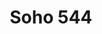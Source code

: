 ---
layout: place
title: Soho 544
permalink: /south-carolina/conway/soho-544.html
stateAbbr: SC
stateName: South Carolina
cityName: Conway
seo:
  type: restaurant
  links: https://soho544.ordering.ordercounter.com/
place_id: ChIJCUNa7DITAIkReCub6Ro6tYU
photos:
  - name: >-
      places/ChIJCUNa7DITAIkReCub6Ro6tYU/photos/AeeoHcK7Qk0HXk3VwN-SQ2F7lXyXi6MGFmldGwynC0rhvIupekV4mSMeHSZi9RlUBHCzns2jSw7Lz4Cc1D3T7dytkYbzSdJ2O_NhWBfqLljuWwWNt7n4yMA13mBrhqOxOH93d94UVSOZVUSxyyQT6Qs2Nk4BxBmNgnTD8_67ixZDQnuTYETe4Ji7pCQKndgupzi7umHw49oJWz2ckyeTxOaRW80QJ8DBl9obv7LKRyFVNEzpx8EFcTOVT09-W6Y8bkjy92f15uHWVOWoTDVYgoe08HfflUWf9EoO5Ndg-gh7TpKYHk-WQc2A0z6JLe6Fly4yasV8Y1vh0EoX8VHuPAl7yVM5j4m8AB2Vqu08B1AJutGvWnlW7OO8iQ1eOgxddnI-Dpid_w-enCMSN2Nv4XkGpmmwFfOP7EaO_mP02K2GwhE
    widthPx: 4000
    heightPx: 3000
    authorAttributions:
      - displayName: Lawrence Bell
        uri: https://maps.google.com/maps/contrib/117960176911884470384
        photoUri: >-
          https://lh3.googleusercontent.com/a-/ALV-UjUfzm5FTN9Aw671TQnHNWgVbIUy1nWWbcwVlb1sMiLPcAQjDxTf=s100-p-k-no-mo
    flagContentUri: >-
      https://www.google.com/local/imagery/report/?cb_client=maps_api_places.places_api&image_key=!1e10!2sCIHM0ogKEICAgIDm1JOlaA&hl=en-US
    googleMapsUri: >-
      https://www.google.com/maps/place//data=!3m4!1e2!3m2!1sCIHM0ogKEICAgIDm1JOlaA!2e10!4m2!3m1!1s0x89001332ec5a4309:0x85b53a1ae99b2b78
  - name: >-
      places/ChIJCUNa7DITAIkReCub6Ro6tYU/photos/AeeoHcLZ0UXZn5pAseMi079TH33j4ZIxpt_iSqsOQUXKjBRPfJHVymqRZ_0UJuosqQ2ljEGweW5F8SJswF9JQoPMqyJjIkH-KHs9410worknrnPFp5Fb-4iiSZuyVRffBNh_pdfKshxiadeU_cIi9EVupxMMj7SKtdGotiFFzZECsJVoFd6KIpsaTLFYlJZzK2pF1pG-Kr0hZdw64aGjqQdKoj46OBwhK0uSg0lfURsbod0wa_hO4VZ0GgYKmxtKrl1Rm2IdcOtSAC7uiY7yEoL6avesfvS5NQEWYNu5lk4kGSl4DrML59JMhamTgKXfufQaEDBpQAAEKiqH97EdCNYfgNY2CaNrzYLLRcrKFSS8I2Ch1sAx84AOsCHJtLX8bgpF-n6h3GyHcvtSJP-EGjiKebSZkrpTFN042ocUMv35bikH6yw
    widthPx: 3024
    heightPx: 4032
    authorAttributions:
      - displayName: Eve Mahon
        uri: https://maps.google.com/maps/contrib/106541570891679316643
        photoUri: >-
          https://lh3.googleusercontent.com/a-/ALV-UjUo_wwY6bMuA_SIIIJ7ENicLKpzCys1VsuyLEV5C9m0ZoeW_x3abA=s100-p-k-no-mo
    flagContentUri: >-
      https://www.google.com/local/imagery/report/?cb_client=maps_api_places.places_api&image_key=!1e10!2sCIHM0ogKEICAgICZiZCIvwE&hl=en-US
    googleMapsUri: >-
      https://www.google.com/maps/place//data=!3m4!1e2!3m2!1sCIHM0ogKEICAgICZiZCIvwE!2e10!4m2!3m1!1s0x89001332ec5a4309:0x85b53a1ae99b2b78
  - name: >-
      places/ChIJCUNa7DITAIkReCub6Ro6tYU/photos/AeeoHcIHFeaAcAkRqja19FLhnroTjyJFbHdf8wkzzz4_AQerHtvC7EoROEYKaeydGKUyiBQpoATYcjxVW5TfULLcNPdSNSBb6mcq1RF13xBds6uJHGNGjuQulfoPOZtrdxCn5kI3BxRvgkUTxbCwFVgoz-4rREUPvzLyLE2Wv2n1sbKKymLd_d2j7RVf9q20yayVjoh5uj4l8cWOdxPDi2T4q8r3odfEqCM3HpdVRdtLPNGSxW2kO-qActXvjxreGNMe_Se9fQhhg5yOUwqM-PAn9F6yG6VuMqzfI8f0iZM6TwzC6sgNx3jEafdtFx34DAqiiY-fyOZ962CdKWjdrdoOA-EHg-w4aHeuKEdsnbJHvO5G_rBPXbzs4H0HdbGb9x6-4AD1ADuVpiuhQiKNXbNO1tYGepRjUjtZU9G9FJOeB-6tAw
    widthPx: 4032
    heightPx: 3024
    authorAttributions:
      - displayName: Omar Santos
        uri: https://maps.google.com/maps/contrib/107203951384232693015
        photoUri: >-
          https://lh3.googleusercontent.com/a-/ALV-UjVtiP27kHOYml1wpPCbdLC7_pxHdqWK8Ni4ya0jbBcJfc5lax3imQ=s100-p-k-no-mo
    flagContentUri: >-
      https://www.google.com/local/imagery/report/?cb_client=maps_api_places.places_api&image_key=!1e10!2sCIHM0ogKEICAgIDsmNGkBQ&hl=en-US
    googleMapsUri: >-
      https://www.google.com/maps/place//data=!3m4!1e2!3m2!1sCIHM0ogKEICAgIDsmNGkBQ!2e10!4m2!3m1!1s0x89001332ec5a4309:0x85b53a1ae99b2b78
  - name: >-
      places/ChIJCUNa7DITAIkReCub6Ro6tYU/photos/AeeoHcL2PjFr2DrtVR-m8KAQDLc8VVL-9bqsSTGn4okuIPg_pNM1y8hGqb2Dkf16gmnUdnGUsbp3CTr2UjtSxCLL-3RVN2wZ_Ps6wVKjzdc6uzM3mbT5PV2VXyNgTNG0AFI4_p4Nr3RxxiOKlz1lhf01VsikS352fsg5F7mMGoemPIh5PtD3mVRn2ECmsD3PJQ7rWlJci4vZbysck8LyKiw0mlGPB6zC9Leu7l7zE6nVOHed01nnEowCuBNSLCtfMSYXoY4rtfAhX4xqfuPw0lLqMEOlwL7jDeg35bjZnVehwxGouOkCkQ56_SluiME5-v2VjgDIMwqf5ti1oleuPx3_NcTlnitNzSNCLbu0hhM2FfCMUEGLir-emhvtbv51nwDsVDNPnm5NsELwO5RWZL-f5RLt90z1qUu0IjVBtVjQlYA
    widthPx: 3024
    heightPx: 4032
    authorAttributions:
      - displayName: Tia Rangel
        uri: https://maps.google.com/maps/contrib/107837082075456308873
        photoUri: >-
          https://lh3.googleusercontent.com/a/ACg8ocJd2sTqlLfIsoaGMW445TdH4ZRVn43IvRu3lAkBJUhIl51HhA=s100-p-k-no-mo
    flagContentUri: >-
      https://www.google.com/local/imagery/report/?cb_client=maps_api_places.places_api&image_key=!1e10!2sCIHM0ogKEICAgICb_I7zEw&hl=en-US
    googleMapsUri: >-
      https://www.google.com/maps/place//data=!3m4!1e2!3m2!1sCIHM0ogKEICAgICb_I7zEw!2e10!4m2!3m1!1s0x89001332ec5a4309:0x85b53a1ae99b2b78
  - name: >-
      places/ChIJCUNa7DITAIkReCub6Ro6tYU/photos/AeeoHcLvstT2BMawLOTeaXSLGPa5S259XDI1Qj3N5QcsHhesKjVHlydrAxiDePBYCTDq15ejBtVIVCgA2KAcKE1yWR0JJeCmF-_SGMryPYWztkjZK3Mjzy9DG398GAnPxIJ1EcwvfsN_S599IN0851tIOngMfaEeX9HNbccqmsQUdryZJORfyfnJ13xFt-VZSZY6OUg9J8jF4RjIAIpCkXPei-SN8zKLTsIvLPUBqIkLm7br7Jtf49XtP4zJDW3o4PQX-q_4oIW6ocMvx9G2usFhJHot4xgJFhvAgPzVRtgVYCBuBKR_gdmQsR7a38H4LZjF1V6Ijd-fXrQkAdzAUNsknhyK4_ogijk4zl6C9BoJUFvsgVTs1Q_b0pMI8Wo2eYwKlw3qauHmTVpoXKRp4huFDALL8LXilXKn64jj1UL78-5gCtzW
    widthPx: 3024
    heightPx: 4032
    authorAttributions:
      - displayName: Noetia Flo
        uri: https://maps.google.com/maps/contrib/111479928387041832185
        photoUri: >-
          https://lh3.googleusercontent.com/a-/ALV-UjVMc1XnZCV1ECn4rIySoLYhhdlO0pTNX-q-XLk4tSvStmOi1fVw=s100-p-k-no-mo
    flagContentUri: >-
      https://www.google.com/local/imagery/report/?cb_client=maps_api_places.places_api&image_key=!1e10!2sCIHM0ogKEICAgID_sbqarwE&hl=en-US
    googleMapsUri: >-
      https://www.google.com/maps/place//data=!3m4!1e2!3m2!1sCIHM0ogKEICAgID_sbqarwE!2e10!4m2!3m1!1s0x89001332ec5a4309:0x85b53a1ae99b2b78
  - name: >-
      places/ChIJCUNa7DITAIkReCub6Ro6tYU/photos/AeeoHcIPxWc_YYpyBSwXRYhp7rHzi_N8Vv70jm5enIXj6QWnn3pC9SeWTTQ7K2HxtnR7yEBBrV6c34ouV2R4rB8gBKya5z6DEyJ3r2ayaBJhsbu7qdPvIar4dUOi42KJqP94ewFQ8TKZu_DA7zkkpv0UH-aGKdOTLbaHEAVye5TrYsgDUe3vJNEx6XIyu0CNyxiTGd0S80Wje5hAG-bER_Gf-eLA2oKrVEHHhVOuhPRW9BtEAAosr7fM0Ql4zdeRku2oWbav0p3FOvW4gKczUZ2dsmZ7sQa_6tb9wOnIjgw5PlP0JSMjKhbD9SVoao9J9yZeVIi-W2csAW2UnTSAUABV5Loph_dCxVE472Spp6O5bVT6Xc_VMSPYXULdA86kNCsHYbYOUNv945e1gvL7e_AyYIJvnLOy_VXldPSjM7CJgNP1wA
    widthPx: 3024
    heightPx: 4032
    authorAttributions:
      - displayName: ShellySoza
        uri: https://maps.google.com/maps/contrib/109033649915666539580
        photoUri: >-
          https://lh3.googleusercontent.com/a-/ALV-UjUbTFljMYGbjQXVoMRDk_pyRi7PTMCzl7o_wewOTEYxE47ZLJsFJg=s100-p-k-no-mo
    flagContentUri: >-
      https://www.google.com/local/imagery/report/?cb_client=maps_api_places.places_api&image_key=!1e10!2sCIHM0ogKEICAgICKn7eSWA&hl=en-US
    googleMapsUri: >-
      https://www.google.com/maps/place//data=!3m4!1e2!3m2!1sCIHM0ogKEICAgICKn7eSWA!2e10!4m2!3m1!1s0x89001332ec5a4309:0x85b53a1ae99b2b78
  - name: >-
      places/ChIJCUNa7DITAIkReCub6Ro6tYU/photos/AeeoHcKlmzd-bbp4Xj_312RHdY9mg-_WrEcO8adN_VjH0ltbD-yU3vhOUNZOqp49_XXQHMt3YmFMoIIMxFLz1oD5bAOO34VM34mePqSHYG-FKEi0owODJcxDj3YuYZvmcVcUFa-1QBmaDnaOq9222nc-RmnDQk66wCY_y37weRaTdATI3gPVHMVQ2e9KKAMWqZyUChGw2bFIPz0CtkKlpeQMLuHUAVL_GwCaYn5D0o76yeQwGV4CXg_pbeuiyZZ_TdwoqjO_9NtqY3_s8xscI1NhEkE2tDDjsqwwN1Zqf0fUPsA_Ye-NB027AeknTZp7pgl5RLscz81PT4QsfTOU_XmT8_US6kvu2-bDsqNuwjwbr_EIT6qRzdS1E25XAT8Xc7M4tnjGTjWffBTskv9jL1SBNzltgrdsmnhGxXb4krrEKPQnuXt8
    widthPx: 1080
    heightPx: 1920
    authorAttributions:
      - displayName: L Br NY
        uri: https://maps.google.com/maps/contrib/102208986774967858696
        photoUri: >-
          https://lh3.googleusercontent.com/a-/ALV-UjXIRBEPruRBd0CKuBnv8i1jlJaMAPkFy8bGbhPWx1eYvXrmDQ6yWg=s100-p-k-no-mo
    flagContentUri: >-
      https://www.google.com/local/imagery/report/?cb_client=maps_api_places.places_api&image_key=!1e10!2sCIHM0ogKEICAgICh24ulmAE&hl=en-US
    googleMapsUri: >-
      https://www.google.com/maps/place//data=!3m4!1e2!3m2!1sCIHM0ogKEICAgICh24ulmAE!2e10!4m2!3m1!1s0x89001332ec5a4309:0x85b53a1ae99b2b78
  - name: >-
      places/ChIJCUNa7DITAIkReCub6Ro6tYU/photos/AeeoHcL-yUJP1o4_z4ics9azECmbCBWbJC_1ByD58e142rhlUL_q-zXy4jRTXN0F-bsvjivMhPiAuKbM_UfHr0dLB3Mwas0bV9Qjrwi3RL_FSRFlpuZOdGmXb397Xg_TkKyxFCof6nEkR0W_EErz2iHQ3PykvQGN1sqXvjXDRTxzUN-oCdDSQuHeDHAKLJ_OLswmqxZZTw1a2LgY5yEDb6VoTngXtiUS_azI5g50DvJGAPoZns7lIgjFm456YNR1kFpNUb-luEZP16IBA4_6XstbbfuYcEf6bwYgauc46EkmVIjUkwJrqwOCiexA_pxfY54RVuD-fktAJ5kf__f-EIhFiFb6VlmIhIWLzW-ETYntSeg4Q62DuzZJREAZS-7Q4L7J1mnVkdmfItNt2NZWagSueajFtWR2X9xSOKIvLf0C2AKs3lc
    widthPx: 3024
    heightPx: 4032
    authorAttributions:
      - displayName: Kisa
        uri: https://maps.google.com/maps/contrib/100443063452918796001
        photoUri: >-
          https://lh3.googleusercontent.com/a-/ALV-UjWoMn6Shd_NUeEI0mHrY8fT6b2Waw3IYnRgRSodi1MGaTOYM7wX=s100-p-k-no-mo
    flagContentUri: >-
      https://www.google.com/local/imagery/report/?cb_client=maps_api_places.places_api&image_key=!1e10!2sCIHM0ogKEICAgIDapMejiAE&hl=en-US
    googleMapsUri: >-
      https://www.google.com/maps/place//data=!3m4!1e2!3m2!1sCIHM0ogKEICAgIDapMejiAE!2e10!4m2!3m1!1s0x89001332ec5a4309:0x85b53a1ae99b2b78
  - name: >-
      places/ChIJCUNa7DITAIkReCub6Ro6tYU/photos/AeeoHcIEJUb3f5nWFHWsNWmXDs_kbndx9PZbjBitRWodChC9R1bQQiVhyWlohVDhp24IXlUwRSWm0O0b1aqtLI-SkiANy4GuwU3hJvnwO9nSPfxX5RLjaFWD9QAEOX5LeUnL8OKm4aPtpAzMoX5OclXAzsFYCHEdp5xGkin3bIFgrZkEsdddrdxqaJNnpIlr_DPGGsvsCdFMIgzl3dzRftC9ez5nDmA_-oHEFDeao25VcUwTY0g8wMLmwLHvAcW4vunjkFfO7CIHQC5ty7hgjvhmXFp9NzUT13PGtF6FPo8LhDpMzNzWKRTL9AlkXpIXc306eo8n9cPnc_MWLD-oibU6gMfGVIHXriuGQGMmWi4Bo7F3rhbzzx8fKu0oU6hh8opD2B4Rz4ojvUFZeFqPt8IsjnU2W9NhUmNa4iH253WgBUo
    widthPx: 4032
    heightPx: 3024
    authorAttributions:
      - displayName: Joanna Dodd
        uri: https://maps.google.com/maps/contrib/109041743901583573681
        photoUri: >-
          https://lh3.googleusercontent.com/a-/ALV-UjUqK_Ro6S53moieh85slJe_RvjSP29-5HJ5XFuPu5rIgOv5nT0k=s100-p-k-no-mo
    flagContentUri: >-
      https://www.google.com/local/imagery/report/?cb_client=maps_api_places.places_api&image_key=!1e10!2sCIHM0ogKEICAgIDR7NPCQg&hl=en-US
    googleMapsUri: >-
      https://www.google.com/maps/place//data=!3m4!1e2!3m2!1sCIHM0ogKEICAgIDR7NPCQg!2e10!4m2!3m1!1s0x89001332ec5a4309:0x85b53a1ae99b2b78
  - name: >-
      places/ChIJCUNa7DITAIkReCub6Ro6tYU/photos/AeeoHcLNpVW829wt8BaItRZ-BsTekSYxaDnVQu40AJItCKxL_1Mp8D2U2szlacUdFq9CjfR4P1ukIKYtOSG0fT4a6K_l4BEAoF5RejNwCimyfyX_qRMLRQ1r9DD0sUyNKasQl-Si18nn3o4SyzrNs3fZuA6YZ5vbHd4To6eGYM4g0I-kc1wkAPwwMtygeYkLyWK5ZTcxEAc7IsD9oEM8DX5svDo6bLo5ektczf7eJ-PFhQsbF8JXGtM8Q7VU3u8YYVTj0lAbv2RrROvFpDBnngONM7Znej4-YKI0N2nPggnre1DT5kVVgKxolC7QoRS-9fsC18naEqiqCfQA9feez6a5ZRsSwpdO_mxP0mjND6hPlRJnk2ONpzpJqGKYhZ8t0uwREAAXLP14Envg3Cuzgt2CXlp6rd5BJeaKgCE-qPeG5-6FIWZJ
    widthPx: 3024
    heightPx: 4032
    authorAttributions:
      - displayName: Eve Mahon
        uri: https://maps.google.com/maps/contrib/106541570891679316643
        photoUri: >-
          https://lh3.googleusercontent.com/a-/ALV-UjUo_wwY6bMuA_SIIIJ7ENicLKpzCys1VsuyLEV5C9m0ZoeW_x3abA=s100-p-k-no-mo
    flagContentUri: >-
      https://www.google.com/local/imagery/report/?cb_client=maps_api_places.places_api&image_key=!1e10!2sCIHM0ogKEICAgICF6PjOuAE&hl=en-US
    googleMapsUri: >-
      https://www.google.com/maps/place//data=!3m4!1e2!3m2!1sCIHM0ogKEICAgICF6PjOuAE!2e10!4m2!3m1!1s0x89001332ec5a4309:0x85b53a1ae99b2b78
address: 1300 SC-544, Conway, SC 29526, USA
street: 1300 SC-544
city: Conway
state: SC
zip: '29526'
country: USA
neighborhood: null
latitude: '33.783022'
longitude: '-79.021655'
accessibility_options:
  wheelchairAccessibleParking: true
  wheelchairAccessibleEntrance: true
  wheelchairAccessibleRestroom: true
  wheelchairAccessibleSeating: true
business_status: OPERATIONAL
name: Soho 544
google_maps_links:
  directionsUri: >-
    https://www.google.com/maps/dir//''/data=!4m7!4m6!1m1!4e2!1m2!1m1!1s0x89001332ec5a4309:0x85b53a1ae99b2b78!3e0
  placeUri: https://maps.google.com/?cid=9634670865091865464
  writeAReviewUri: >-
    https://www.google.com/maps/place//data=!4m3!3m2!1s0x89001332ec5a4309:0x85b53a1ae99b2b78!12e1
  reviewsUri: >-
    https://www.google.com/maps/place//data=!4m4!3m3!1s0x89001332ec5a4309:0x85b53a1ae99b2b78!9m1!1b1
  photosUri: >-
    https://www.google.com/maps/place//data=!4m3!3m2!1s0x89001332ec5a4309:0x85b53a1ae99b2b78!10e5
primary_type: Sushi Restaurant
opening_hours:
  regular: null
  current: null
secondary_opening_hours:
  regular:
    weekdayDescriptions: null
    type: null
  current:
    weekdayDescriptions: null
    type: null
phone: (843) 347-7600
price_level: PRICE_LEVEL_MODERATE
price_range: $10 &ndash; $20
rating: '4.0'
rating_count: 0
website: https://soho544.ordering.ordercounter.com/
description: >-
  Discover Soho 544 in Conway, South Carolina$$$Soho 544 in Conway, South
  Carolina, stands out as a relaxed spot blending casual dining with a sports
  bar vibe, offering fresh sushi and hearty steaks alongside other flavorful
  options. This welcoming establishment features a comfortable atmosphere
  perfect for enjoying Japanese-inspired dishes and classic favorites, making it
  an ideal choice for those seeking sushi restaurants in the area. With
  thoughtful accessibility features like wheelchair-friendly entrances and
  seating, it caters to a wide range of diners looking for a laid-back meal. The
  menu highlights a variety of dishes that pair well with drinks, appealing to
  anyone exploring top-rated sushi options nearby. Overall, it's a go-to place
  for locals and visitors alike wanting a mix of casual vibes and tasty cuisine.
generative_summary: >-
  Discover Soho 544 in Conway, South Carolina$$$Soho 544 in Conway, South
  Carolina, stands out as a relaxed spot blending casual dining with a sports
  bar vibe, offering fresh sushi and hearty steaks alongside other flavorful
  options. This welcoming establishment features a comfortable atmosphere
  perfect for enjoying Japanese-inspired dishes and classic favorites, making it
  an ideal choice for those seeking sushi restaurants in the area. With
  thoughtful accessibility features like wheelchair-friendly entrances and
  seating, it caters to a wide range of diners looking for a laid-back meal. The
  menu highlights a variety of dishes that pair well with drinks, appealing to
  anyone exploring top-rated sushi options nearby. Overall, it's a go-to place
  for locals and visitors alike wanting a mix of casual vibes and tasty cuisine.
generative_disclosure: Summarized by AI using the Grok-3-Mini model.
reviews:
  - name: >-
      places/ChIJCUNa7DITAIkReCub6Ro6tYU/reviews/ChdDSUhNMG9nS0VJQ0FnSURfc2JxYWp3RRAB
    relativePublishTimeDescription: 2 months ago
    rating: 1
    text:
      text: >-
        When we walked in it smelled like cigarettes and smoke in the air, we
        should have left but we gave it a shot anyways because the SoHo in
        Myrtle Beach is excellent. I attached photos of everything we left at
        the table. The food was horrible. I let the waitress know that the sushi
        roll had a foul taste to it, like rotten fish and she apologized but did
        not remove it from our bill. Pad Tai was sickly sweet and we couldn’t
        eat anything but the chicken in it. The vegetables were slimy as well.
        Rice was fine. We arrived at around 7:20pm and didn’t receive our food
        until 8pm. To wait 40minutes for garbage is crazy. Management needs to
        do something because on a Friday night, slow service, no customers in
        the building and awful food? I would be ashamed. $90 down the drain.
      languageCode: en
    originalText:
      text: >-
        When we walked in it smelled like cigarettes and smoke in the air, we
        should have left but we gave it a shot anyways because the SoHo in
        Myrtle Beach is excellent. I attached photos of everything we left at
        the table. The food was horrible. I let the waitress know that the sushi
        roll had a foul taste to it, like rotten fish and she apologized but did
        not remove it from our bill. Pad Tai was sickly sweet and we couldn’t
        eat anything but the chicken in it. The vegetables were slimy as well.
        Rice was fine. We arrived at around 7:20pm and didn’t receive our food
        until 8pm. To wait 40minutes for garbage is crazy. Management needs to
        do something because on a Friday night, slow service, no customers in
        the building and awful food? I would be ashamed. $90 down the drain.
      languageCode: en
    authorAttribution:
      displayName: Noetia Flo
      uri: https://www.google.com/maps/contrib/111479928387041832185/reviews
      photoUri: >-
        https://lh3.googleusercontent.com/a-/ALV-UjVMc1XnZCV1ECn4rIySoLYhhdlO0pTNX-q-XLk4tSvStmOi1fVw=s128-c0x00000000-cc-rp-mo
    publishTime: '2025-01-25T01:25:59.237601Z'
    flagContentUri: >-
      https://www.google.com/local/review/rap/report?postId=ChdDSUhNMG9nS0VJQ0FnSURfc2JxYWp3RRAB&d=17924085&t=1
    googleMapsUri: >-
      https://www.google.com/maps/reviews/data=!4m6!14m5!1m4!2m3!1sChdDSUhNMG9nS0VJQ0FnSURfc2JxYWp3RRAB!2m1!1s0x89001332ec5a4309:0x85b53a1ae99b2b78
  - name: >-
      places/ChIJCUNa7DITAIkReCub6Ro6tYU/reviews/ChdDSUhNMG9nS0VJQ0FnSUNuM2JpTDdRRRAB
    relativePublishTimeDescription: 6 months ago
    rating: 3
    text:
      text: >-
        Completely average, long wait time for the food considering no one was
        there when I arrived. Service was good from 2/3 employees, the third was
        a bit rough around the edges, but nothing I'm not used to. If the food
        was stellar I wouldn't be so picky, but I would say it's just okay.
        Nothing crazy, I'd come back if I was in the area, but it's nothing
        special.
      languageCode: en
    originalText:
      text: >-
        Completely average, long wait time for the food considering no one was
        there when I arrived. Service was good from 2/3 employees, the third was
        a bit rough around the edges, but nothing I'm not used to. If the food
        was stellar I wouldn't be so picky, but I would say it's just okay.
        Nothing crazy, I'd come back if I was in the area, but it's nothing
        special.
      languageCode: en
    authorAttribution:
      displayName: Ryan De La Luz
      uri: https://www.google.com/maps/contrib/116448616144011897151/reviews
      photoUri: >-
        https://lh3.googleusercontent.com/a-/ALV-UjV9KxQG5xvOaJKlaQysfrn_KmRNENAD_OoKAld_iUC41MXVPHvFIA=s128-c0x00000000-cc-rp-mo-ba6
    publishTime: '2024-09-28T21:12:13.621578Z'
    flagContentUri: >-
      https://www.google.com/local/review/rap/report?postId=ChdDSUhNMG9nS0VJQ0FnSUNuM2JpTDdRRRAB&d=17924085&t=1
    googleMapsUri: >-
      https://www.google.com/maps/reviews/data=!4m6!14m5!1m4!2m3!1sChdDSUhNMG9nS0VJQ0FnSUNuM2JpTDdRRRAB!2m1!1s0x89001332ec5a4309:0x85b53a1ae99b2b78
  - name: >-
      places/ChIJCUNa7DITAIkReCub6Ro6tYU/reviews/ChdDSUhNMG9nS0VJQ0FnTUR3ei1LQjFnRRAB
    relativePublishTimeDescription: 2 weeks ago
    rating: 1
    text:
      text: >-
        Smells like an ashtray in this restaurant.  The attached bar allows
        smoking inside.  The only separation between the restaurant and bar is a
        partial wall that doesn't go to the ceiling.  This gap allows smoke to
        fill the restaurant.  I had to shower when I got home to get the smell
        off of me.

        The service was great and the food was good.  However, I wouldn't
        recommend this place, nor will I ever go back.
      languageCode: en
    originalText:
      text: >-
        Smells like an ashtray in this restaurant.  The attached bar allows
        smoking inside.  The only separation between the restaurant and bar is a
        partial wall that doesn't go to the ceiling.  This gap allows smoke to
        fill the restaurant.  I had to shower when I got home to get the smell
        off of me.

        The service was great and the food was good.  However, I wouldn't
        recommend this place, nor will I ever go back.
      languageCode: en
    authorAttribution:
      displayName: Cynthia N
      uri: https://www.google.com/maps/contrib/109114752323979204663/reviews
      photoUri: >-
        https://lh3.googleusercontent.com/a-/ALV-UjUbaVspmyzqrcQmjG9wuZCunuwluYJIb_XeNlgPLLxRf5dD_JBDRg=s128-c0x00000000-cc-rp-mo-ba4
    publishTime: '2025-03-29T02:22:00.763526Z'
    flagContentUri: >-
      https://www.google.com/local/review/rap/report?postId=ChdDSUhNMG9nS0VJQ0FnTUR3ei1LQjFnRRAB&d=17924085&t=1
    googleMapsUri: >-
      https://www.google.com/maps/reviews/data=!4m6!14m5!1m4!2m3!1sChdDSUhNMG9nS0VJQ0FnTUR3ei1LQjFnRRAB!2m1!1s0x89001332ec5a4309:0x85b53a1ae99b2b78
  - name: >-
      places/ChIJCUNa7DITAIkReCub6Ro6tYU/reviews/ChdDSUhNMG9nS0VJQ0FnTURJcXVpODdnRRAB
    relativePublishTimeDescription: in the last week
    rating: 1
    text:
      text: >-
        Would like to have given them a zero. Lady tells us we need reservations
        for 10 people.  I told her we have eaten there numerous times and no one
        has ever told us we needed a reservation. She said well I’m telling you
        now. I told her we didn’t have to eat there if it was a problem. She
        said Tuesday was a busy night for them and they already had two
        reservations. Really, two reservations for the whole restaurant?  She
        asked me if there was a problem. I told her the problem was with her
        attitude.  I asked my wife if she still wanted to eat there and the lady
        said it doesn’t matter, I’m not serving y’all.
      languageCode: en
    originalText:
      text: >-
        Would like to have given them a zero. Lady tells us we need reservations
        for 10 people.  I told her we have eaten there numerous times and no one
        has ever told us we needed a reservation. She said well I’m telling you
        now. I told her we didn’t have to eat there if it was a problem. She
        said Tuesday was a busy night for them and they already had two
        reservations. Really, two reservations for the whole restaurant?  She
        asked me if there was a problem. I told her the problem was with her
        attitude.  I asked my wife if she still wanted to eat there and the lady
        said it doesn’t matter, I’m not serving y’all.
      languageCode: en
    authorAttribution:
      displayName: Jerry Mishoe
      uri: https://www.google.com/maps/contrib/101810748146612826326/reviews
      photoUri: >-
        https://lh3.googleusercontent.com/a/ACg8ocJlmRkQQRfrrfyes-JMqGrcht1EXBLObh3Ls9Fn1VbmkA-tcRM=s128-c0x00000000-cc-rp-mo
    publishTime: '2025-04-08T21:07:58.402460Z'
    flagContentUri: >-
      https://www.google.com/local/review/rap/report?postId=ChdDSUhNMG9nS0VJQ0FnTURJcXVpODdnRRAB&d=17924085&t=1
    googleMapsUri: >-
      https://www.google.com/maps/reviews/data=!4m6!14m5!1m4!2m3!1sChdDSUhNMG9nS0VJQ0FnTURJcXVpODdnRRAB!2m1!1s0x89001332ec5a4309:0x85b53a1ae99b2b78
  - name: >-
      places/ChIJCUNa7DITAIkReCub6Ro6tYU/reviews/ChZDSUhNMG9nS0VJQ0FnSUR2cWFMQVV3EAE
    relativePublishTimeDescription: 3 months ago
    rating: 1
    text:
      text: >-
        I’d never been here, as I normally go to Whitaker’s or King Kong, but
        Whitaker’s was super busy and I did feel like going to Carolina Forest.
        We sat at the bar. The service was horrible. The bartender never checked
        on us other than to take our order and give us our checks, and drink was
        undrinkable. It tasted like pure sour mix. I only took the one sip, and
        it sat there throughout our meal. When I asked if it could be taken off,
        the bartender told me that I should have asked earlier because the
        manager left and there was no one there to remove it from my check. The
        food was mediocre at best. Do yourself a favor and save your money. I’ll
        either wait or make the drive next time.
      languageCode: en
    originalText:
      text: >-
        I’d never been here, as I normally go to Whitaker’s or King Kong, but
        Whitaker’s was super busy and I did feel like going to Carolina Forest.
        We sat at the bar. The service was horrible. The bartender never checked
        on us other than to take our order and give us our checks, and drink was
        undrinkable. It tasted like pure sour mix. I only took the one sip, and
        it sat there throughout our meal. When I asked if it could be taken off,
        the bartender told me that I should have asked earlier because the
        manager left and there was no one there to remove it from my check. The
        food was mediocre at best. Do yourself a favor and save your money. I’ll
        either wait or make the drive next time.
      languageCode: en
    authorAttribution:
      displayName: Tysheena May
      uri: https://www.google.com/maps/contrib/117984491706066002335/reviews
      photoUri: >-
        https://lh3.googleusercontent.com/a-/ALV-UjU_Ib24m2hW6Dn_ZXhnePt9Qp5RIdv5-Ozg8iPT_zW33tguRdfbvQ=s128-c0x00000000-cc-rp-mo
    publishTime: '2024-12-21T18:01:23.983818Z'
    flagContentUri: >-
      https://www.google.com/local/review/rap/report?postId=ChZDSUhNMG9nS0VJQ0FnSUR2cWFMQVV3EAE&d=17924085&t=1
    googleMapsUri: >-
      https://www.google.com/maps/reviews/data=!4m6!14m5!1m4!2m3!1sChZDSUhNMG9nS0VJQ0FnSUR2cWFMQVV3EAE!2m1!1s0x89001332ec5a4309:0x85b53a1ae99b2b78
review_summary: >-
  Insights from Recent Feedback$$$Visitors to this sushi spot have shared mixed
  experiences, with some appreciating the friendly service and decent food
  quality that make it worth a try for casual meals. Others mentioned occasional
  wait times and environmental issues like odors that could affect the overall
  enjoyment, suggesting it's best to visit during less busy periods. Despite a
  few letdowns with inconsistent flavors in dishes like sushi rolls, many noted
  that the portions were generous and the atmosphere had potential for groups.
  If you're hunting for sushi places near you, it's smart to keep expectations
  realistic based on these honest takes, as the positives around certain menu
  items balance out the critiques. All in all, it remains a viable option for
  those open to a straightforward dining experience with room for improvement.
review_disclosure: Summarized by AI using the Grok-3-Mini model.
parking_options:
  freeParkingLot: true
  freeStreetParking: true
  valetParking: false
payment_options:
  acceptsCreditCards: true
  acceptsDebitCards: true
  acceptsCashOnly: false
  acceptsNfc: true
allow_dogs: null
curbside_pickup: false
delivery: true
dine_in: true
good_for_children: true
good_for_groups: true
good_for_sports: null
live_music: false
menu_for_children: true
outdoor_seating: true
reservable: true
restroom: true
serves_beer: true
serves_breakfast: null
serves_brunch: null
serves_cocktails: true
serves_coffee: true
serves_dinner: true
serves_dessert: true
serves_lunch: true
serves_vegetarian_food: true
serves_wine: true
takeout: true
update_category: pro
places_description: null

---
